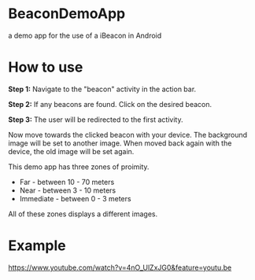 BeaconDemoApp
=============

a demo app for the use of a iBeacon in Android

How to use
=============


<b>Step 1:</b>
Navigate to the "beacon" activity in the action bar.

<b>Step 2:</b>
If any beacons are found. Click on the desired beacon.

<b>Step 3:</b>
The user will be redirected to the first activity. 

Now move towards the clicked beacon with your device. The background image will be set to another image.
When moved back again with the device, the old image will be set again.

This demo app has three zones of proimity. 

* Far - between 10 - 70 meters
* Near - between 3 - 10 meters
* Immediate - between 0 - 3 meters

All of these zones displays a different images.


Example
============

https://www.youtube.com/watch?v=4nO_UlZxJG0&feature=youtu.be
